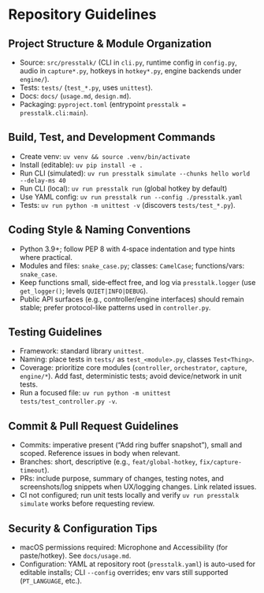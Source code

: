# Repository Guidelines

## Project Structure & Module Organization
- Source: `src/presstalk/` (CLI in `cli.py`, runtime config in `config.py`, audio in `capture*.py`, hotkeys in `hotkey*.py`, engine backends under `engine/`).
- Tests: `tests/` (`test_*.py`, uses `unittest`).
- Docs: `docs/` (`usage.md`, `design.md`).
- Packaging: `pyproject.toml` (entrypoint `presstalk = presstalk.cli:main`).

## Build, Test, and Development Commands
- Create venv: `uv venv && source .venv/bin/activate`
- Install (editable): `uv pip install -e .`
- Run CLI (simulated): `uv run presstalk simulate --chunks hello world --delay-ms 40`
- Run CLI (local): `uv run presstalk run` (global hotkey by default)
- Use YAML config: `uv run presstalk run --config ./presstalk.yaml`
- Tests: `uv run python -m unittest -v` (discovers `tests/test_*.py`).

## Coding Style & Naming Conventions
- Python 3.9+; follow PEP 8 with 4‑space indentation and type hints where practical.
- Modules and files: `snake_case.py`; classes: `CamelCase`; functions/vars: `snake_case`.
- Keep functions small, side‑effect free, and log via `presstalk.logger` (use `get_logger()`; levels `QUIET|INFO|DEBUG`).
- Public API surfaces (e.g., controller/engine interfaces) should remain stable; prefer protocol-like patterns used in `controller.py`.

## Testing Guidelines
- Framework: standard library `unittest`.
- Naming: place tests in `tests/` as `test_<module>.py`, classes `Test<Thing>`.
- Coverage: prioritize core modules (`controller`, `orchestrator`, `capture`, `engine/*`). Add fast, deterministic tests; avoid device/network in unit tests.
- Run a focused file: `uv run python -m unittest tests/test_controller.py -v`.

## Commit & Pull Request Guidelines
- Commits: imperative present (“Add ring buffer snapshot”), small and scoped. Reference issues in body when relevant.
- Branches: short, descriptive (e.g., `feat/global-hotkey`, `fix/capture-timeout`).
- PRs: include purpose, summary of changes, testing notes, and screenshots/log snippets when UX/logging changes. Link related issues.
- CI not configured; run unit tests locally and verify `uv run presstalk simulate` works before requesting review.

## Security & Configuration Tips
- macOS permissions required: Microphone and Accessibility (for paste/hotkey). See `docs/usage.md`.
- Configuration: YAML at repository root (`presstalk.yaml`) is auto-used for editable installs; CLI `--config` overrides; env vars still supported (`PT_LANGUAGE`, etc.).
